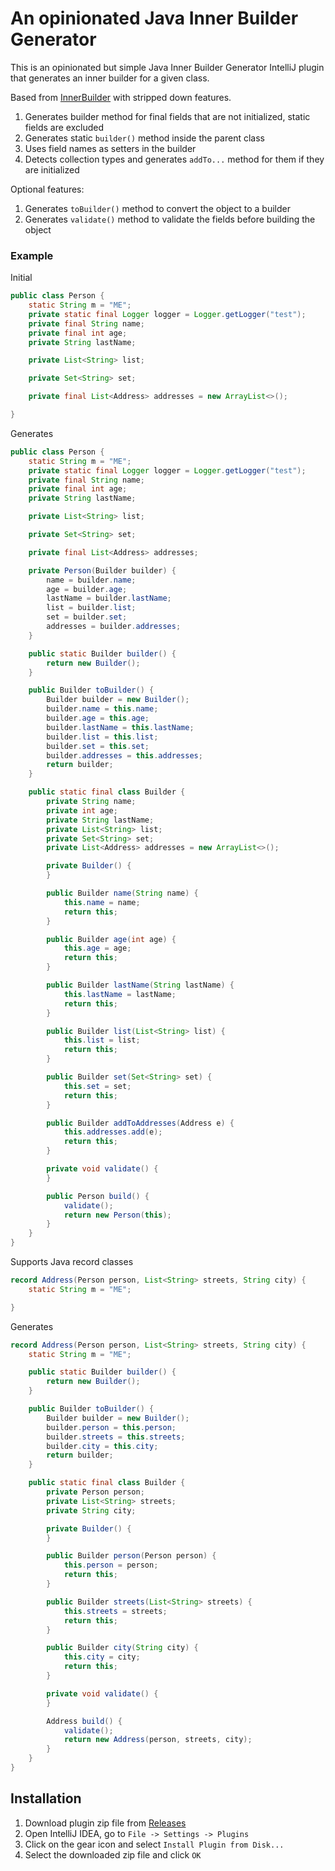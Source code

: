 <!-- Plugin description -->

# An opinionated Java Inner Builder Generator

This is an opinionated but simple Java Inner Builder Generator IntelliJ plugin that generates an
inner builder for a given class.

Based from [InnerBuilder](https://github.com/analytically/innerbuilder) with stripped down features.

1. Generates builder method for final fields that are not initialized, static fields are excluded
2. Generates static `builder()` method inside the parent class
3. Uses field names as setters in the builder
4. Detects collection types and generates `addTo...` method for them if they are initialized

Optional features:

1. Generates `toBuilder()` method to convert the object to a builder
2. Generates `validate()` method to validate the fields before building the object

### Example

Initial

```java
public class Person {
    static String m = "ME";
    private static final Logger logger = Logger.getLogger("test");
    private final String name;
    private final int age;
    private String lastName;

    private List<String> list;

    private Set<String> set;

    private final List<Address> addresses = new ArrayList<>();

}
```

Generates

```java
public class Person {
    static String m = "ME";
    private static final Logger logger = Logger.getLogger("test");
    private final String name;
    private final int age;
    private String lastName;

    private List<String> list;

    private Set<String> set;

    private final List<Address> addresses;

    private Person(Builder builder) {
        name = builder.name;
        age = builder.age;
        lastName = builder.lastName;
        list = builder.list;
        set = builder.set;
        addresses = builder.addresses;
    }

    public static Builder builder() {
        return new Builder();
    }

    public Builder toBuilder() {
        Builder builder = new Builder();
        builder.name = this.name;
        builder.age = this.age;
        builder.lastName = this.lastName;
        builder.list = this.list;
        builder.set = this.set;
        builder.addresses = this.addresses;
        return builder;
    }

    public static final class Builder {
        private String name;
        private int age;
        private String lastName;
        private List<String> list;
        private Set<String> set;
        private List<Address> addresses = new ArrayList<>();

        private Builder() {
        }

        public Builder name(String name) {
            this.name = name;
            return this;
        }

        public Builder age(int age) {
            this.age = age;
            return this;
        }

        public Builder lastName(String lastName) {
            this.lastName = lastName;
            return this;
        }

        public Builder list(List<String> list) {
            this.list = list;
            return this;
        }

        public Builder set(Set<String> set) {
            this.set = set;
            return this;
        }

        public Builder addToAddresses(Address e) {
            this.addresses.add(e);
            return this;
        }

        private void validate() {
        }

        public Person build() {
            validate();
            return new Person(this);
        }
    }
}
```

Supports Java record classes

```java
record Address(Person person, List<String> streets, String city) {
    static String m = "ME";

}
```

Generates

```java
record Address(Person person, List<String> streets, String city) {
    static String m = "ME";

    public static Builder builder() {
        return new Builder();
    }

    public Builder toBuilder() {
        Builder builder = new Builder();
        builder.person = this.person;
        builder.streets = this.streets;
        builder.city = this.city;
        return builder;
    }

    public static final class Builder {
        private Person person;
        private List<String> streets;
        private String city;

        private Builder() {
        }

        public Builder person(Person person) {
            this.person = person;
            return this;
        }

        public Builder streets(List<String> streets) {
            this.streets = streets;
            return this;
        }

        public Builder city(String city) {
            this.city = city;
            return this;
        }

        private void validate() {
        }

        Address build() {
            validate();
            return new Address(person, streets, city);
        }
    }
}
```

<!-- Plugin description end -->

## Installation

1. Download plugin zip file from [Releases](https://github.com/junkfactory/java-inner-builder/releases)
2. Open IntelliJ IDEA, go to `File -> Settings -> Plugins`
3. Click on the gear icon and select `Install Plugin from Disk...`
4. Select the downloaded zip file and click `OK`